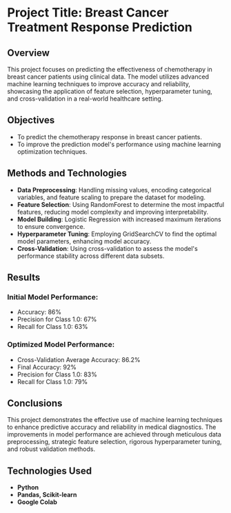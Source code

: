 # Project Title: Breast Cancer Treatment Response Prediction

## Overview
This project focuses on predicting the effectiveness of chemotherapy in breast cancer patients using clinical data. The model utilizes advanced machine learning techniques to improve accuracy and reliability, showcasing the application of feature selection, hyperparameter tuning, and cross-validation in a real-world healthcare setting.

## Objectives
- To predict the chemotherapy response in breast cancer patients.
- To improve the prediction model's performance using machine learning optimization techniques.

## Methods and Technologies
- **Data Preprocessing**: Handling missing values, encoding categorical variables, and feature scaling to prepare the dataset for modeling.
- **Feature Selection**: Using RandomForest to determine the most impactful features, reducing model complexity and improving interpretability.
- **Model Building**: Logistic Regression with increased maximum iterations to ensure convergence.
- **Hyperparameter Tuning**: Employing GridSearchCV to find the optimal model parameters, enhancing model accuracy.
- **Cross-Validation**: Using cross-validation to assess the model's performance stability across different data subsets.

## Results
### Initial Model Performance:
- Accuracy: 86%
- Precision for Class 1.0: 67%
- Recall for Class 1.0: 63%

### Optimized Model Performance:
- Cross-Validation Average Accuracy: 86.2%
- Final Accuracy: 92%
- Precision for Class 1.0: 83%
- Recall for Class 1.0: 79%

## Conclusions
This project demonstrates the effective use of machine learning techniques to enhance predictive accuracy and reliability in medical diagnostics. The improvements in model performance are achieved through meticulous data preprocessing, strategic feature selection, rigorous hyperparameter tuning, and robust validation methods.

## Technologies Used
- **Python**
- **Pandas, Scikit-learn**
- **Google Colab**
